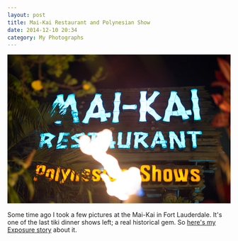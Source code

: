 ```yaml
---
layout: post
title: Mai-Kai Restaurant and Polynesian Show
date: 2014-12-10 20:34
category: My Photographs
---
```


![Mai-Kai](/images/DSCF1241.jpg)

Some time ago I took a few pictures at the Mai-Kai in Fort Lauderdale. It's one of the last tiki dinner shows left; a real historical gem. So [here's my Exposure story](https://andyoliver.exposure.co/maikai-restaurant-and-polynesian-show) about it.
